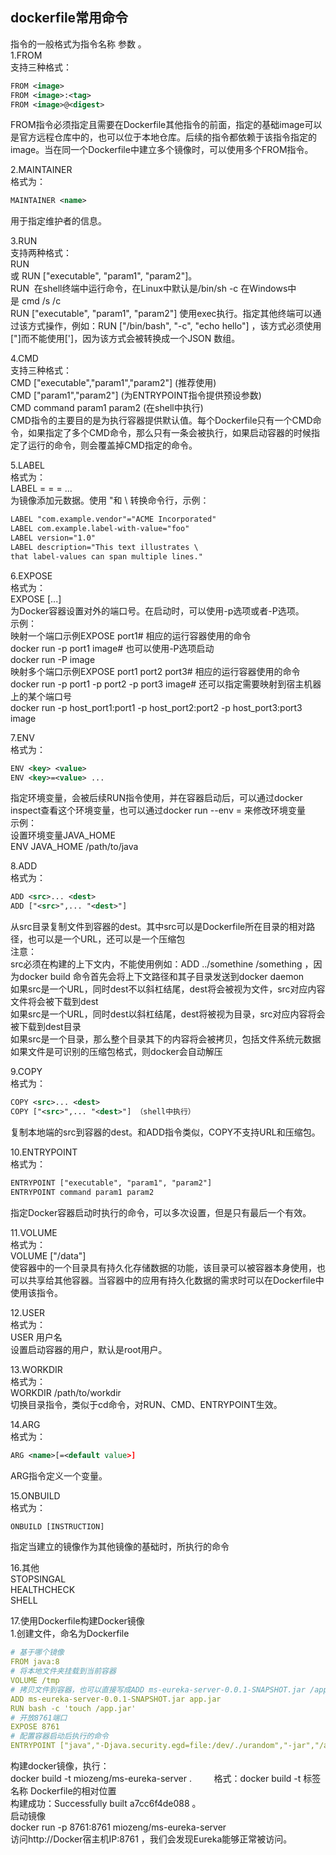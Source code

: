 ## dockerfile常用命令
指令的一般格式为指令名称 参数 。     
1.FROM    
支持三种格式：  
```xml
FROM <image>  
FROM <image>:<tag>  
FROM <image>@<digest>  
```
FROM指令必须指定且需要在Dockerfile其他指令的前面，指定的基础image可以是官方远程仓库中的，也可以位于本地仓库。后续的指令都依赖于该指令指定的image。当在同一个Dockerfile中建立多个镜像时，可以使用多个FROM指令。   
    
2.MAINTAINER     
格式为：  
```xml
MAINTAINER <name>
```
用于指定维护者的信息。
     
3.RUN  
支持两种格式：  
RUN <command>    
或 RUN ["executable", "param1", "param2"]。    
RUN <command> 在shell终端中运行命令，在Linux中默认是/bin/sh -c 在Windows中是 cmd /s /c    
RUN ["executable", "param1", "param2"] 使用exec执行。指定其他终端可以通过该方式操作，例如：RUN ["/bin/bash", "-c", "echo hello"] ，该方式必须使用["]而不能使用[']，因为该方式会被转换成一个JSON 数组。    
    
4.CMD   
支持三种格式：   
CMD ["executable","param1","param2"] (推荐使用)  
CMD ["param1","param2"] (为ENTRYPOINT指令提供预设参数)   
CMD command param1 param2 (在shell中执行)    
CMD指令的主要目的是为执行容器提供默认值。每个Dockerfile只有一个CMD命令，如果指定了多个CMD命令，那么只有一条会被执行，如果启动容器的时候指定了运行的命令，则会覆盖掉CMD指定的命令。    
   
5.LABEL   
格式为：   
LABEL <key>=<value> <key>=<value> <key>=<value> ...   
为镜像添加元数据。使用 "和 \ 转换命令行，示例：  
```xml
LABEL "com.example.vendor"="ACME Incorporated"  
LABEL com.example.label-with-value="foo"   
LABEL version="1.0"   
LABEL description="This text illustrates \   
that label-values can span multiple lines."   
```
    
6.EXPOSE   
格式为：   
EXPOSE <port> [<port>...]   
为Docker容器设置对外的端口号。在启动时，可以使用-p选项或者-P选项。   
示例：   
映射一个端口示例EXPOSE port1# 相应的运行容器使用的命令   
docker run -p port1 image# 也可以使用-P选项启动   
docker run -P image   
映射多个端口示例EXPOSE port1 port2 port3# 相应的运行容器使用的命令   
docker run -p port1 -p port2 -p port3 image# 还可以指定需要映射到宿主机器上的某个端口号     
docker run -p host_port1:port1 -p host_port2:port2 -p host_port3:port3 image  
    
7.ENV   
格式为：   
```xml
ENV <key> <value>  
ENV <key>=<value> ...
```
指定环境变量，会被后续RUN指令使用，并在容器启动后，可以通过docker inspect查看这个环境变量，也可以通过docker run --env <key>=<value> 来修改环境变量   
示例：   
设置环境变量JAVA_HOME   
ENV JAVA_HOME /path/to/java   
   
8.ADD   
格式为：  
```xml
ADD <src>... <dest>
ADD ["<src>",... "<dest>"]
```
从src目录复制文件到容器的dest。其中src可以是Dockerfile所在目录的相对路径，也可以是一个URL，还可以是一个压缩包  
注意：   
src必须在构建的上下文内，不能使用例如：ADD ../somethine /something ，因为docker build 命令首先会将上下文路径和其子目录发送到docker daemon   
如果src是一个URL，同时dest不以斜杠结尾，dest将会被视为文件，src对应内容文件将会被下载到dest  
如果src是一个URL，同时dest以斜杠结尾，dest将被视为目录，src对应内容将会被下载到dest目录   
如果src是一个目录，那么整个目录其下的内容将会被拷贝，包括文件系统元数据   
如果文件是可识别的压缩包格式，则docker会自动解压   
    
9.COPY  
格式为：  
```xml
COPY <src>... <dest>
COPY ["<src>",... "<dest>"] （shell中执行）
```  
复制本地端的src到容器的dest。和ADD指令类似，COPY不支持URL和压缩包。    

10.ENTRYPOINT  
格式为：  
```xml
ENTRYPOINT ["executable", "param1", "param2"]
ENTRYPOINT command param1 param2
```
指定Docker容器启动时执行的命令，可以多次设置，但是只有最后一个有效。   
    
11.VOLUME   
格式为：  
VOLUME ["/data"]   
使容器中的一个目录具有持久化存储数据的功能，该目录可以被容器本身使用，也可以共享给其他容器。当容器中的应用有持久化数据的需求时可以在Dockerfile中使用该指令。   
   
12.USER   
格式为：  
USER 用户名   
设置启动容器的用户，默认是root用户。   
   
13.WORKDIR  
格式为：   
WORKDIR /path/to/workdir   
切换目录指令，类似于cd命令，对RUN、CMD、ENTRYPOINT生效。   
    
14.ARG   
格式为：  
```xml
ARG <name>[=<default value>]
```
ARG指令定义一个变量。   
    
15.ONBUILD    
格式为： 
```xml
ONBUILD [INSTRUCTION]
``` 
指定当建立的镜像作为其他镜像的基础时，所执行的命令    
    
16.其他   
STOPSINGAL  
HEALTHCHECK  
SHELL   


17.使用Dockerfile构建Docker镜像    
1.创建文件，命名为Dockerfile    
```yml  
# 基于哪个镜像  
FROM java:8   
# 将本地文件夹挂载到当前容器  
VOLUME /tmp   
# 拷贝文件到容器，也可以直接写成ADD ms-eureka-server-0.0.1-SNAPSHOT.jar /app.jar   
ADD ms-eureka-server-0.0.1-SNAPSHOT.jar app.jar
RUN bash -c 'touch /app.jar'   
# 开放8761端口  
EXPOSE 8761  
# 配置容器启动后执行的命令   
ENTRYPOINT ["java","-Djava.security.egd=file:/dev/./urandom","-jar","/app.jar"]  
```
构建docker镜像，执行：      
docker build -t miozeng/ms-eureka-server .        
格式：docker build -t 标签名称 Dockerfile的相对位置  
构建成功：Successfully built a7cc6f4de088 。  
启动镜像   
docker run -p 8761:8761 miozeng/ms-eureka-server  
访问http://Docker宿主机IP:8761 ，我们会发现Eureka能够正常被访问。     

